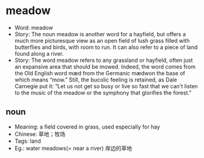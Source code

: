 # meadow

- Word: meadow
- Story: The noun meadow is another word for a hayfield, but offers a much more picturesque view as an open field of lush grass filled with butterflies and birds, with room to run. It can also refer to a piece of land found along a river.
- Story: The word meadow refers to any grassland or hayfield, often just an expansive area that should be mowed. Indeed, the word comes from the Old English word mæd from the Germanic mædwon the base of which means “mow.” Still, the bucolic feeling is retained, as Dale Carnegie put it: “Let us not get so busy or live so fast that we can't listen to the music of the meadow or the symphony that glorifies the forest."

## noun

- Meaning: a field covered in grass, used especially for hay
- Chinese: 草地；牧场
- Tags: land
- Eg.: water meadows(= near a river) 岸边的草地

